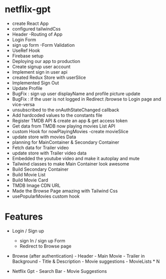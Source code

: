 # netflix-gpt


- create React App
- configured tailwindCss
- Header
-Routing of App
- Login Form
- sign up form
-Form Validation
- UseRef Hook
- Firebase setup
- Deploying our app to production
- Create signup user account
- Implement sign in user api
- created Redux Store with userSlice
- Implemented Sign Out
- Update Profile
- BugFix : sign up user displayName and profile picture update
- BugFix : if the user is not logged in Redirect /browse to Login page and vice-versa
- unsubscribed to the onAuthStateChanged callback
- Add hardcoded values to the constants file
- Register TMDB API & create an app & get access token
- Get data from TMDB now playing movies List API
- custom Hook for nowPlayingMovies
-create movieSlice
- update store with movies Data
- planning for MainContainer & Secondary Container
- Fetch data for Trailer video
- update store with Trailer video data
- Embedded the youtube video and make it autoplay and mute
- Tailwind classes to make Main Container look awesome
- Build Secondary Container
- Build Movie List
- Build Movie Card
- TMDB Image CDN URL
- Made the Browse Page amazing with Tailwind Css
- usePopularMovies custom hook




# Features
 

 - Login / Sign up
     - sign In / sign up Form 
     - Redirect to Browse page

- Browse (after authentication)
      - Header
      - Main Movie
          - Trailer in Background
          - Title & Description
          - Movie suggestions
               - MovieLists * N

- Netflix Gpt
        - Search Bar
        - Movie Suggestions
